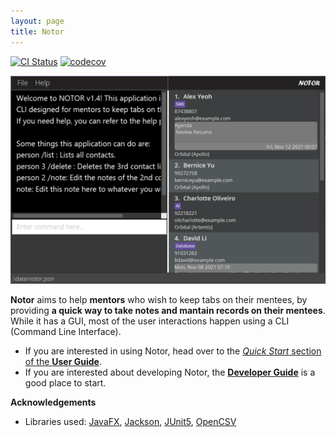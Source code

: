 ```yaml
---
layout: page
title: Notor
---
```


[![CI Status](https://github.com/AY2122S1-CS2103T-W08-1/tp/actions/workflows/gradle.yml/badge.svg)](https://github.com/AY2122S1-CS2103T-W08-1/tp/actions)
[![codecov](https://codecov.io/gh/AY2122S1-CS2103T-W08-1/tp/branch/master/graph/badge.svg?token=2I1HSRYBDN)](https://codecov.io/gh/AY2122S1-CS2103T-W08-1/tp)

![Ui](images/Ui.png)

**Notor** aims to help **mentors** who wish to keep tabs on their mentees, by providing **a quick way to take notes and mantain records on their mentees**. While it has a GUI, most of the user
interactions happen using a CLI (Command Line Interface).

* If you are interested in using Notor, head over to the [_Quick Start_ section of the **User
  Guide**](UserGuide.html#quick-start).
* If you are interested about developing Notor, the [**Developer Guide**](DeveloperGuide.html) is a good place to
  start.

**Acknowledgements**

* Libraries used: [JavaFX](https://openjfx.io/), [Jackson](https://github.com/FasterXML/jackson),
  [JUnit5](https://github.com/junit-team/junit5), [OpenCSV](http://opencsv.sourceforge.net/)
